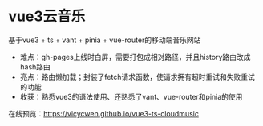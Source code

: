 # vue3云音乐

基于vue3 + ts + vant + pinia +  vue-router的移动端音乐网站

- 难点：gh-pages上线时白屏，需要打包成相对路径，并且history路由改成hash路由
- 亮点：路由懒加载；封装了fetch请求函数，使请求拥有超时重试和失败重试的功能
- 收获：熟悉vue3的语法使用、还熟悉了vant、vue-router和pinia的使用

在线预览：https://vicycwen.github.io/vue3-ts-cloudmusic
